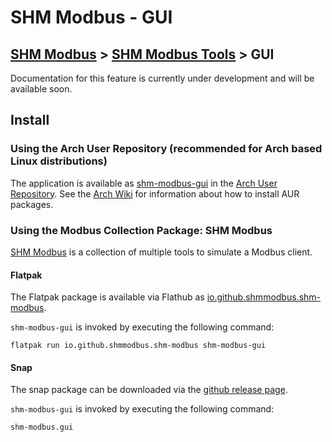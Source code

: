 # SHM Modbus - GUI

[SHM Modbus](../../index.md) > [SHM Modbus Tools](../index.md) > GUI
---

Documentation for this feature is currently under development and will be available soon.

## Install

### Using the Arch User Repository (recommended for Arch based Linux distributions)

The application is available as [shm-modbus-gui](https://aur.archlinux.org/packages/shm-modbus-gui) in the [Arch User Repository](https://aur.archlinux.org/).
See the [Arch Wiki](https://wiki.archlinux.org/title/Arch_User_Repository) for information about how to install AUR packages.

### Using the Modbus Collection Package: SHM Modbus

[SHM Modbus](https://nikolask-source.github.io/SHM_Modbus/) is a collection of multiple tools to simulate a Modbus client.

#### Flatpak

The Flatpak package is available via Flathub as [io.github.shmmodbus.shm-modbus](https://flathub.org/apps/io.github.shmmodbus.shm-modbus).

```shm-modbus-gui``` is invoked by executing the following command:

```
flatpak run io.github.shmmodbus.shm-modbus shm-modbus-gui
```

#### Snap

The snap package can be downloaded via the [github release page](https://github.com/SHMModbus/SHM_Modbus/releases).

```shm-modbus-gui``` is invoked by executing the following command:

```
shm-modbus.gui
```
